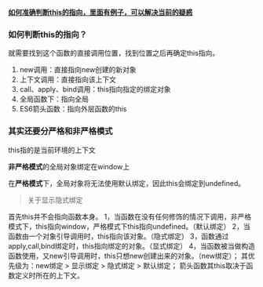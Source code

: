 **[如何准确判断this的指向，里面有例子，可以解决当前的疑惑](https://juejin.cn/post/6954692013489029151)**

### 如何判断this的指向？

就需要找到这个函数的直接调用位置，找到位置之后再确定this指向。

1. new调用：直接指向new创建的新对象
2. 上下文调用：直接指向该上下文
3. call、apply、bind调用：this指向指定的绑定对象
4. 全局函数下：指向全局
5. ES6箭头函数：指向外层函数的this

### 其实还要分严格和非严格模式

this指的是当前环境的上下文

**非严格模式**的全局对象绑定在window上

在**严格模式**下，全局对象将无法使用默认绑定，因此this会绑定到undefined。

> 关于显示隐式绑定

首先this并不会指向函数本身。
1，当函数在没有任何修饰的情况下调用，非严格模式下，this指向window，严格模式下this指向undefined。（默认绑定）
2，当函数由一个对象引导调用时，this指向该对象。（隐式绑定）
3，函数通过apply,call,bind绑定时，this指向绑定的对象。（显式绑定）
4，当函数被当做构造函数使用，又new引导调用时，this只想new创建出来的对象。（new绑定）；
其优先级为：new绑定 > 显示绑定 > 隐式绑定 > 默认绑定；
箭头函数其this取决于函数定义时所在的上下文。

